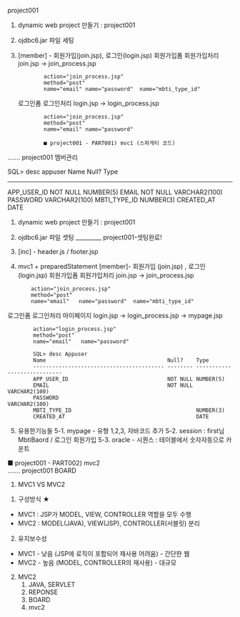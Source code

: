 project001

1. dynamic web project 만들기 : project001
2. ojdbc6.jar 파일 세팅
3. [member] - 회원가입(join.jsp), 로그인(login.jsp)
    회원가입폼  회원가입처리
    join.jsp → join_process.jsp
            
               action="join_process.jsp"
               method="post"
               name="email" name="password"  name="mbti_type_id"

    로그인폼    로그인처리
    login.jsp  → login_process.jsp

               action="join_process.jsp"
               method="post"
               name="email" name="password" 

               ■ project001 - PART001) mvc1 (스파게티 코드)
....... project001  멤버관리

SQL> desc appuser
 Name                                      Null?    Type
 ----------------------------------------- -------- ----------------------------
 APP_USER_ID                               NOT NULL NUMBER(5)
 EMAIL                                     NOT NULL VARCHAR2(100)
 PASSWORD                                           VARCHAR2(100)
 MBTI_TYPE_ID                                       NUMBER(3)
 CREATED_AT                                         DATE
 
1. dynamic web project  만들기 : project001
2. ojdbc6.jar 파일 셋팅               _________ project001-셋팅완료!
3. [inc] - header.js / footer.jsp
4.  mvc1 + preparedStatement
   [member]- 회원가입 (join.jsp) , 로그인 (login.jsp)
   회원가입폼    회원가입처리
   join.jsp  → join_process.jsp     

            action="join_process.jsp"
            method="post"
            name="email"   name="password"  name="mbti_type_id"

   로그인폼      로그인처리            마이페이지
   login.jsp  → login_process.jsp    → mypage.jsp 

            action="login_process.jsp"
            method="post"
            name="email"   name="password"

            SQL> desc Appuser
            Name                                      Null?    Type
            ----------------------------------------- -------- ----------------------------
            APP_USER_ID                               NOT NULL NUMBER(5)
            EMAIL                                     NOT NULL VARCHAR2(100)
            PASSWORD                                           VARCHAR2(100)
            MBTI_TYPE_ID                                       NUMBER(3)
            CREATED_AT                                         DATE


5. 유용한기능들
   5-1. mypage -  유형 1,2,3,  자바코드 추가
   5-2. session : first님      MbtiBaord   /  로그인 회원가입
   5-3. oracle - 시퀀스 : 테이블에서 숫자자동으로 카운트


■ project001 -  PART002) mvc2  
....... project001  BOARD

1. MVC1 VS MVC2 

1) 구성방식 ★
- MVC1 : JSP가 MODEL, VIEW, CONTROLLER 역할을 모두 수행
- MVC2 :       MODEL(JAVA), VIEW(JSP), CONTROLLER(서블릿) 분리

2) 유지보수성
- MVC1 - 낮음 (JSP에 로직이 포함되어 재사용 어려움) - 간단한 웹
- MVC2 - 높음 (MODEL, CONTROLLER의 재사용) - 대규모

2. MVC2
    1) JAVA, SERVLET
    2) REPONSE 
    3) BOARD
    4) mvc2
    
